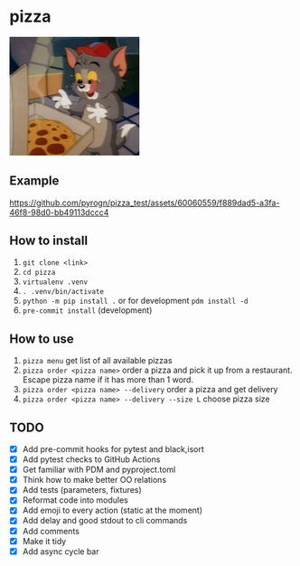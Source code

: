 # pizza

<img src="./pictures/tom.png" width="230"/>

## Example

https://github.com/pyrogn/pizza_test/assets/60060559/f889dad5-a3fa-46f8-98d0-bb49113dccc4


## How to install
1. `git clone <link>`
2. `cd pizza`
3. `virtualenv .venv`
4. `. .venv/bin/activate`
5. `python -m pip install .` or for development `pdm install -d`
6. `pre-commit install` (development)

## How to use

1. `pizza menu` get list of all available pizzas
2. `pizza order <pizza name>` order a pizza and pick it up from a restaurant. Escape pizza name if it has more than 1 word.
3. `pizza order <pizza name> --delivery` order a pizza and get delivery
4. `pizza order <pizza name> --delivery --size L` choose pizza size

## TODO
* [x] Add pre-commit hooks for pytest and black,isort
* [x] Add pytest checks to GitHub Actions
* [x] Get familiar with PDM and pyproject.toml
* [x] Think how to make better OO relations
* [x] Add tests (parameters, fixtures)
* [x] Reformat code into modules
* [x] Add emoji to every action (static at the moment)
* [x] Add delay and good stdout to cli commands
* [x] Add comments
* [x] Make it tidy
* [x] Add async cycle bar

